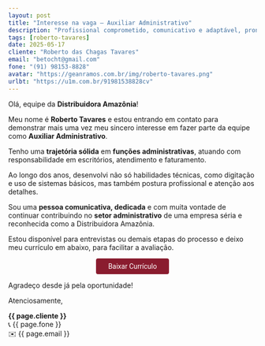 ```yaml
---
layout: post
title: "Interesse na vaga – Auxiliar Administrativo"
description: "Profissional comprometido, comunicativo e adaptável, pronto para agregar valor à equipe!"
tags: [roberto-tavares]
date: 2025-05-17
cliente: "Roberto das Chagas Tavares"
email: "betocht@gmail.com"
fone: "(91) 98153-8828"
avatar: "https://geanramos.com.br/img/roberto-tavares.png"
urlbt: "https://u1m.com.br/91981538828cv"
---
```


Olá, equipe da **Distribuidora Amazônia**!

Meu nome é **Roberto Tavares** e estou entrando em contato para demonstrar mais uma vez meu sincero interesse em fazer parte da equipe como **Auxiliar Administrativo**.

Tenho uma **trajetória sólida** em **funções administrativas**, atuando com responsabilidade em escritórios, atendimento e faturamento. 

Ao longo dos anos, desenvolvi não só habilidades técnicas, como digitação e uso de sistemas básicos, mas também postura profissional e atenção aos detalhes.

Sou uma **pessoa comunicativa, dedicada** e com muita vontade de continuar contribuindo no **setor administrativo** de uma empresa séria e reconhecida como a Distribuidora Amazônia.

Estou disponível para entrevistas ou demais etapas do processo e deixo meu currículo em abaixo, para facilitar a avaliação.


<center><a href="{{ page.urlbt }}" class="btn" style="display: inline-block;padding: 8px 25px;color: white;font-size: 14px;text-decoration: none;border-radius: 4px;text-align: center;cursor: pointer;display: inline-block;font-weight: 400;font-family: 'Roboto', Tahoma, Verdana, Segoe, sans-serif;background-color: #8a1c2f;">Baixar Currículo</a></center>

Agradeço desde já pela oportunidade!


Atenciosamente,

**{{ page.cliente }}**<br>
📞 {{ page.fone }}<br>
✉️ {{ page.email }}

